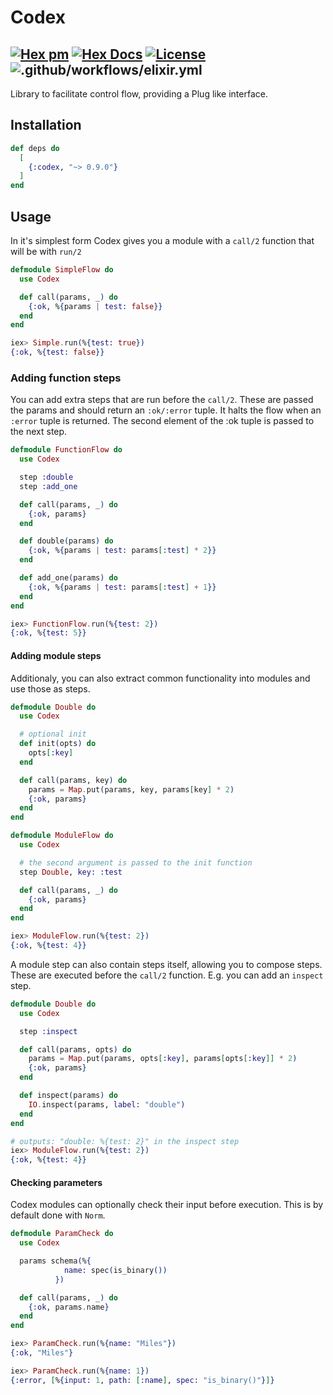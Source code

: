 # Codex

## [![Hex pm](http://img.shields.io/hexpm/v/codex.svg?style=flat)](https://hex.pm/packages/codex) [![Hex Docs](https://img.shields.io/badge/hex-docs-9768d1.svg)](https://hexdocs.pm/codex) [![License](https://img.shields.io/badge/License-MIT-blue.svg)](https://opensource.org/licenses/MIT)![.github/workflows/elixir.yml](https://github.com/maartenvanvliet/codex/workflows/.github/workflows/elixir.yml/badge.svg)

<!-- MDOC !-->

Library to facilitate control flow, providing a Plug like interface.

## Installation

```elixir
def deps do
  [
    {:codex, "~> 0.9.0"}
  ]
end
```

## Usage

In it's simplest form Codex gives you a module with a `call/2` function that will be
with `run/2`

```elixir
defmodule SimpleFlow do
  use Codex

  def call(params, _) do
    {:ok, %{params | test: false}}
  end
end

iex> Simple.run(%{test: true})
{:ok, %{test: false}}
```

### Adding function steps

You can add extra steps that are run before the `call/2`. These are passed the params and should return
an `:ok/:error` tuple. It halts the flow when an `:error` tuple is returned. The second element of the :ok tuple is passed to the next step.

```elixir
defmodule FunctionFlow do
  use Codex

  step :double
  step :add_one

  def call(params, _) do
    {:ok, params}
  end

  def double(params) do
    {:ok, %{params | test: params[:test] * 2}}
  end

  def add_one(params) do
    {:ok, %{params | test: params[:test] + 1}}
  end
end

iex> FunctionFlow.run(%{test: 2})
{:ok, %{test: 5}}
```

#### Adding module steps

Additionaly, you can also extract common functionality into modules and use those as steps.

```elixir
defmodule Double do
  use Codex

  # optional init
  def init(opts) do
    opts[:key]
  end

  def call(params, key) do
    params = Map.put(params, key, params[key] * 2)
    {:ok, params}
  end
end

defmodule ModuleFlow do
  use Codex

  # the second argument is passed to the init function
  step Double, key: :test

  def call(params, _) do
    {:ok, params}
  end
end

iex> ModuleFlow.run(%{test: 2})
{:ok, %{test: 4}}
```

A module step can also contain steps itself, allowing you to compose steps. These are executed before the `call/2` function. E.g. you can add an `inspect` step.

```elixir
defmodule Double do
  use Codex

  step :inspect

  def call(params, opts) do
    params = Map.put(params, opts[:key], params[opts[:key]] * 2)
    {:ok, params}
  end

  def inspect(params) do
    IO.inspect(params, label: "double")
  end
end

# outputs: "double: %{test: 2}" in the inspect step
iex> ModuleFlow.run(%{test: 2})
{:ok, %{test: 4}}
```

#### Checking parameters

Codex modules can optionally check their input before execution. This is by default done with `Norm`.

```elixir
defmodule ParamCheck do
  use Codex

  params schema(%{
            name: spec(is_binary())
          })

  def call(params, _) do
    {:ok, params.name}
  end
end

iex> ParamCheck.run(%{name: "Miles"})
{:ok, "Miles"}

iex> ParamCheck.run(%{name: 1})
{:error, [%{input: 1, path: [:name], spec: "is_binary()"}]}
```

